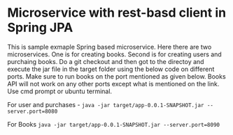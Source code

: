 # Microservice with rest-basd client in Spring JPA

This is sample exmaple Spring based microservice. Here there are two microservices. 
One is for creating books.
Second is for creating users and purchaing books. 
Do a git checkout and then got to the directoy and execute the jar file in the target folder using the below code on different ports. Make sure to run books on the port mentioned as given below. Books API will not work on any other ports except what is mentioned on the link. Use cmd prompt or ubuntu terminal.

For user and purchases -
`java -jar target/app-0.0.1-SNAPSHOT.jar --server.port=8080`

For Books 
`java -jar target/app-0.0.1-SNAPSHOT.jar --server.port=8090`

